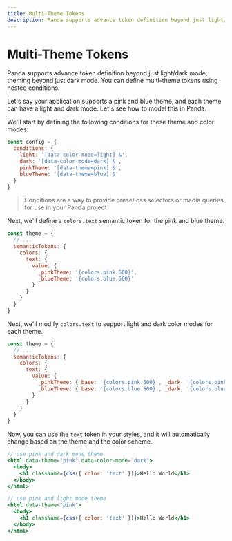 ```yaml
---
title: Multi-Theme Tokens
description: Panda supports advance token definition beyond just light/dark mode; theming beyond just dark mode. You can define multi-theme tokens using nested conditions.
---
```


# Multi-Theme Tokens

Panda supports advance token definition beyond just light/dark mode; theming beyond just dark mode. You can define
multi-theme tokens using nested conditions.

Let's say your application supports a pink and blue theme, and each theme can have a light and dark mode. Let's see how
to model this in Panda.

We'll start by defining the following conditions for these theme and color modes:

```js
const config = {
  conditions: {
    light: '[data-color-mode=light] &',
    dark: '[data-color-mode=dark] &',
    pinkTheme: '[data-theme=pink] &',
    blueTheme: '[data-theme=blue] &'
  }
}
```

> Conditions are a way to provide preset css selectors or media queries for use in your Panda project

Next, we'll define a `colors.text` semantic token for the pink and blue theme.

```js
const theme = {
  // ...
  semanticTokens: {
    colors: {
      text: {
        value: {
          _pinkTheme: '{colors.pink.500}',
          _blueTheme: '{colors.blue.500}'
        }
      }
    }
  }
}
```

Next, we'll modify `colors.text` to support light and dark color modes for each theme.

```js
const theme = {
  // ...
  semanticTokens: {
    colors: {
      text: {
        value: {
          _pinkTheme: { base: '{colors.pink.500}', _dark: '{colors.pink.300}' },
          _blueTheme: { base: '{colors.blue.500}', _dark: '{colors.blue.300}' }
        }
      }
    }
  }
}
```

Now, you can use the `text` token in your styles, and it will automatically change based on the theme and the color
scheme.

```jsx
// use pink and dark mode theme
<html data-theme="pink" data-color-mode="dark">
  <body>
    <h1 className={css({ color: 'text' })}>Hello World</h1>
  </body>
</html>

// use pink and light mode theme
<html data-theme="pink">
  <body>
    <h1 className={css({ color: 'text' })}>Hello World</h1>
  </body>
</html>
```
